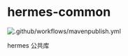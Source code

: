 # hermes-common

![.github/workflows/mavenpublish.yml](https://github.com/robertzml/hermes-common/workflows/.github/workflows/mavenpublish.yml/badge.svg?branch=master)

hermes 公共库
